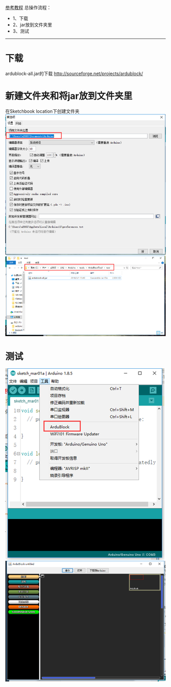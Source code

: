[参考教程](https://jingyan.baidu.com/article/f96699bbb64fd5894e3c1b1a.html)
总操作流程：
- 1、下载
- 2、jar放到文件夹里
- 3、测试

----------
# 下载
ardublock-all.jar的下载
http://sourceforge.net/projects/ardublock/
# 新建文件夹和将jar放到文件夹里
在Sketchbook location下创建文件夹
![](image/2-1.png)
![](image/2-2.png)
# 测试
![](image/2-3.png)
![](image/2-4.png)
